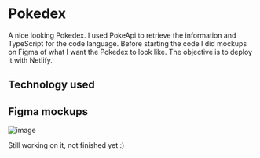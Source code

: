 # Pokedex 
A nice looking Pokedex. I used PokeApi to retrieve the information and TypeScript for the code language.
Before starting the code I did mockups on Figma of what I want the Pokedex to look like. 
The objective is to deploy it with Netlify. 

## Technology used 


## Figma mockups

![image](https://user-images.githubusercontent.com/100126834/222886729-8773cfbc-52ac-4c57-bced-e0998c4fc66f.png)

Still working on it, not finished yet :)
